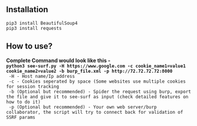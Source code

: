 
## Installation
`pip3 install BeautifulSoup4`<br/>
`pip3 install requests`

## How to use?

 <b>Complete Command would look like this - </b> <br/>
 <b>`python3 see-surf.py -H https://www.google.com -c cookie_name1=value1 cookie_name2=value2 -b burp_file.xml -p http://72.72.72.72:8000` </b><br/>
` -H - Host name/Ip address`<br/>
` -c - Cookies seperated by space (Some websites use multiple cookies for session tracking`<br/>
` -b (Optional but recommended) - Spider the request using burp, export the file and give it to see-surf as input (check detailed features on how to do it)`<br/>
` -p (Optional but recommended) - Your own web server/burp collaborator, the script will try to connect back for validation of SSRF params`<br/><br/>


